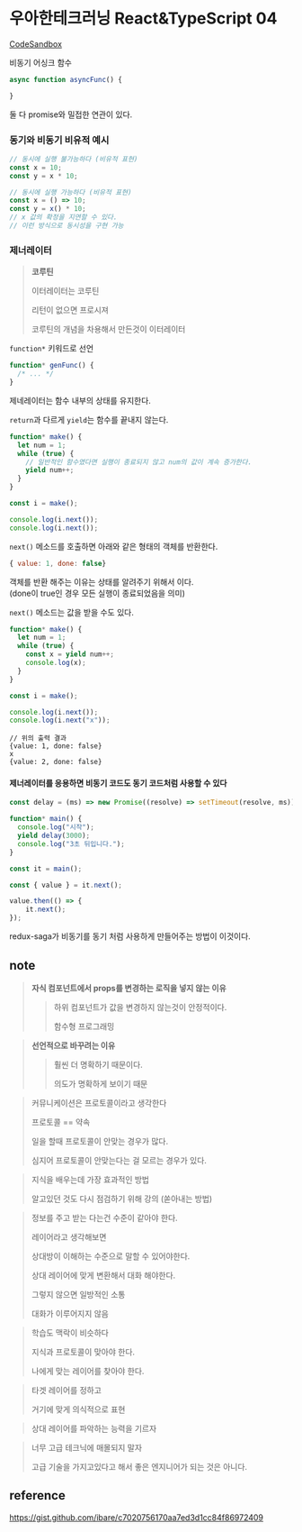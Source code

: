 # 우아한테크러닝 React&TypeScript 04


[CodeSandbox](https://codesandbox.io/s/woowa-d04-mdcvh?fontsize=14&hidenavigation=1&theme=dark)



비동기 어싱크 함수

```js
async function asyncFunc() {

}
```

둘 다 promise와 밀접한 연관이 있다.



### 동기와 비동기 비유적 예시

```js
// 동시에 실행 불가능하다 (비유적 표현)
const x = 10;
const y = x * 10;
```

```js
// 동시에 실행 가능하다 (비유적 표현)
const x = () => 10;
const y = x() * 10;
// x 값의 확정을 지연할 수 있다.
// 이런 방식으로 동시성을 구현 가능
```



### 제너레이터

> **코루틴**
>
> 이터레이터는 코루틴
>
> 리턴이 없으면 프로시져
>
> 코루틴의 개념을 차용해서 만든것이 이터레이터

`function*` 키워드로 선언

```js
function* genFunc() {
  /* ... */
}
```

제네레이터는 함수 내부의 상태를 유지한다.

`return`과 다르게 `yield`는 함수를 끝내지 않는다.

```js
function* make() {
  let num = 1;
  while (true) {
    // 일반적인 함수였다면 실행이 종료되지 않고 num의 값이 계속 증가한다.
    yield num++;
  }
}

const i = make();

console.log(i.next());
console.log(i.next());
```

`next()` 메소드를 호출하면 아래와 같은 형태의 객체를 반환한다.

```js
{ value: 1, done: false}
```

객체를 반환 해주는 이유는 상태를 알려주기 위해서 이다.  
(done이 true인 경우 모든 실행이 종료되었음을 의미)

`next()` 메소드는 값을 받을 수도 있다.

```js
function* make() {
  let num = 1;
  while (true) {
    const x = yield num++;
    console.log(x);
  }
}

const i = make();

console.log(i.next());
console.log(i.next("x"));
```

```
// 위의 출력 결과
{value: 1, done: false}
x 
{value: 2, done: false}
```



#### 제너레이터를 응용하면 비동기 코드도 동기 코드처럼 사용할 수 있다

```js
const delay = (ms) => new Promise((resolve) => setTimeout(resolve, ms));

function* main() {
  console.log("시작");
  yield delay(3000);
  console.log("3초 뒤입니다.");
}

const it = main();

const { value } = it.next();

value.then(() => {
    it.next();
});
```

redux-saga가 비동기를 동기 처럼 사용하게 만들어주는 방법이 이것이다.



## note

> **자식 컴포넌트에서 props를 변경하는 로직을 넣지 않는 이유**
>
> > 하위 컴포넌트가 값을 변경하지 않는것이 안정적이다.
> >
> > 함수형 프로그래밍



> **선언적으로 바꾸려는 이유**
>
> > 훨씬 더 명확하기 때문이다.
> >
> > 의도가 명확하게 보이기 때문



> 커뮤니케이션은 프로토콜이라고 생각한다
>
> 프로토콜 == 약속
>
> 일을 할때 프로토콜이 안맞는 경우가 많다.
>
> 심지어 프로토콜이 안맞는다는 걸 모르는 경우가 있다.

> 지식을 배우는데 가장 효과적인 방법
>
> 알고있던 것도 다시 점검하기 위해 강의 (쏟아내는 방법)

> 정보를 주고 받는 다는건 수준이 같아야 한다.
>
> 레이어라고 생각해보면
>
> 상대방이 이해하는 수준으로 말할 수 있어야한다.
>
> 상대 레이어에 맞게 변환해서 대화 해야한다.
>
> 그렇지 않으면 일방적인 소통
>
> 대화가 이루어지지 않음

> 학습도 맥락이 비슷하다
>
> 지식과 프로토콜이 맞아야 한다.
>
> 나에게 맞는 레이어를 찾아야 한다.

> 타겟 레이어를 정하고
>
> 거기에 맞게 의식적으로 표현

> 상대 레이어를 파악하는 능력을 기르자

> 너무 고급 테크닉에 매몰되지 말자
>
> 고급 기술을 가지고있다고 해서 좋은 엔지니어가 되는 것은 아니다.



## reference

https://gist.github.com/ibare/c7020756170aa7ed3d1cc84f86972409

